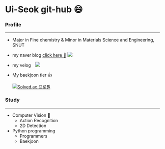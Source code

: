 # Ui-Seok git-hub 😄

### Profile

---

* Major in Fine chemistry & Minor in Materials Science and Engineering, SNUT
* my naver blog [click here 🚀️](https://blog.naver.com/lus8476)
  <img src="https://img.shields.io/badge/Naverblog-03C75A?style=flat&logo=Naver&logoColor=white"/>
* my velog
  <a href="https://velog.io/@ui_seok">
  <img src="http://img.shields.io/badge/-velog-#20C997?style=flat&logo=velog&link=https://velog.io/@ui_seok" style="height : auto; margin-left : 10px; margin-right : 10px;"/>
  </a>
* My baekjoon tier 👍

  [![Solved.ac
  프로필](http://mazassumnida.wtf/api/v2/generate_badge?boj=kasasima)](https://solved.ac/kasasima)

### Study

---

* Computer Vision 👀️
  * Action Recognition
  * 2D Detection
* Python programming
  * Programmers
  * Baekjoon
